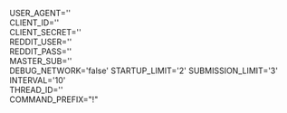 USER_AGENT=''\
CLIENT_ID=''\
CLIENT_SECRET=''\
REDDIT_USER=''\
REDDIT_PASS=''\
MASTER_SUB=''\
DEBUG_NETWORK='false'
STARTUP_LIMIT='2'
SUBMISSION_LIMIT='3'\
INTERVAL='10'\
THREAD_ID=''\
COMMAND_PREFIX="!"